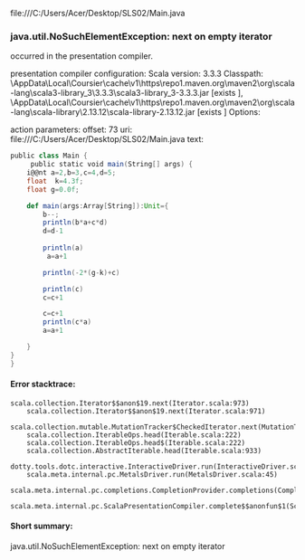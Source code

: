 file:///C:/Users/Acer/Desktop/SLS02/Main.java
### java.util.NoSuchElementException: next on empty iterator

occurred in the presentation compiler.

presentation compiler configuration:
Scala version: 3.3.3
Classpath:
<HOME>\AppData\Local\Coursier\cache\v1\https\repo1.maven.org\maven2\org\scala-lang\scala3-library_3\3.3.3\scala3-library_3-3.3.3.jar [exists ], <HOME>\AppData\Local\Coursier\cache\v1\https\repo1.maven.org\maven2\org\scala-lang\scala-library\2.13.12\scala-library-2.13.12.jar [exists ]
Options:



action parameters:
offset: 73
uri: file:///C:/Users/Acer/Desktop/SLS02/Main.java
text:
```scala
public class Main {
     public static void main(String[] args) {
    i@@nt a=2,b=3,c=4,d=5;
    float  k=4.3f;
    float g=0.0f;

    def main(args:Array[String]):Unit={
        b--;
        println(b*a+c*d)
        d=d-1
       
        println(a)
         a=a+1

        println(-2*(g-k)+c)

        println(c)
        c=c+1

        c=c+1
        println(c*a)
        a=a+1

    }
}
}
```



#### Error stacktrace:

```
scala.collection.Iterator$$anon$19.next(Iterator.scala:973)
	scala.collection.Iterator$$anon$19.next(Iterator.scala:971)
	scala.collection.mutable.MutationTracker$CheckedIterator.next(MutationTracker.scala:76)
	scala.collection.IterableOps.head(Iterable.scala:222)
	scala.collection.IterableOps.head$(Iterable.scala:222)
	scala.collection.AbstractIterable.head(Iterable.scala:933)
	dotty.tools.dotc.interactive.InteractiveDriver.run(InteractiveDriver.scala:168)
	scala.meta.internal.pc.MetalsDriver.run(MetalsDriver.scala:45)
	scala.meta.internal.pc.completions.CompletionProvider.completions(CompletionProvider.scala:46)
	scala.meta.internal.pc.ScalaPresentationCompiler.complete$$anonfun$1(ScalaPresentationCompiler.scala:148)
```
#### Short summary: 

java.util.NoSuchElementException: next on empty iterator